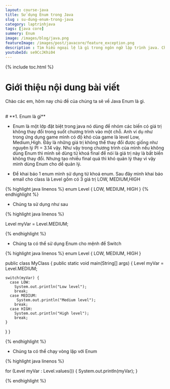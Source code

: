 ```yaml
---
layout: course-java
title: Sử dụng Enum trong Java
slug : su-dung-enum-trong-java
category: laptrinhjava
tags: [java core]
summery: Enum
image: /images/blog/java.png
featureImage: /images/post/javacore/feature_exception.png
description : Tìm hiểu ngoại lệ là gì trong ngôn ngữ lập trình java. Chúng ta sẽ tìm hiểu check exception và uncheck exception là gì. Cách sử dụng try catch finaly để bắt ngoại lệ trong ngôn ngữ lập trình và các phương pháp ném ngoại lệ trong ngôn ngữ java.
youtubeId: se9CcJKhi04
---
```


{% include toc.html %}

# **Giới thiệu nội dung bài viết**

Chào các em, hôm nay chủ đề của chúng ta sẽ về Java Enum là gì.

<br>
# **1. Enum là gì**

- Enum là một lớp đặt biệt trong java nó dùng để nhóm các biến có giá trị không thay đổi trong suốt chương trình vào một chỗ. Anh ví dụ như trong ứng dụng game  mình có độ khó của game là  level Low, Medium,High. Đây là những giá trị không thể thay đổi được giống như nguyên lý PI = 3.14 vậy. Như vậy trong chương trình của mình nếu không dùng Enum thì mình sẽ dùng từ khoá final để nói là giá trị này là bất biến không thay đổi. Nhưng tạo nhiều final quá thì khó quản lý thay vì vậy mình dùng Enum cho dể quản lý.

- Để khai báo 1 enum mình sử dụng từ khoá enum. Sau đây mình khai báo email cho class là Level gồm có 3 giá trị LOW, MEDIUM,HIGH

{% highlight java linenos %}
enum Level {
  LOW,
  MEDIUM,
  HIGH
}
{% endhighlight %}

- Chúng ta sử dụng như sau

{% highlight java linenos %}

Level myVar = Level.MEDIUM;

{% endhighlight %}

- Chúng ta có thể sử dụng Enum cho mệnh để Switch

{% highlight java linenos %}
enum Level {
  LOW,
  MEDIUM,
  HIGH
}

public class MyClass {
  public static void main(String[] args) {
    Level myVar = Level.MEDIUM;

    switch(myVar) {
      case LOW:
        System.out.println("Low level");
        break;
      case MEDIUM:
         System.out.println("Medium level");
        break;
      case HIGH:
        System.out.println("High level");
        break;
    }
  }
}

{% endhighlight %}

- Chúng ta có thể chạy vòng lặp với Enum

{% highlight java linenos %}

for (Level myVar : Level.values()) {
  System.out.println(myVar);
}

{% endhighlight %}






